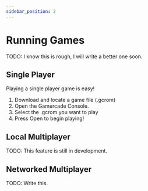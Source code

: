 ```yaml
---
sidebar_position: 2
---
```

# Running Games

TODO: I know this is rough, I will write a better one soon.

## Single Player

Playing a single player game is easy!

1. Download and locate a game file (.gcrom)
1. Open the Gamercade Console.
1. Select the .gcrom you want to play
1. Press Open to begin playing!

## Local Multiplayer

TODO: This feature is still in development.

## Networked Multiplayer

TODO: Write this.